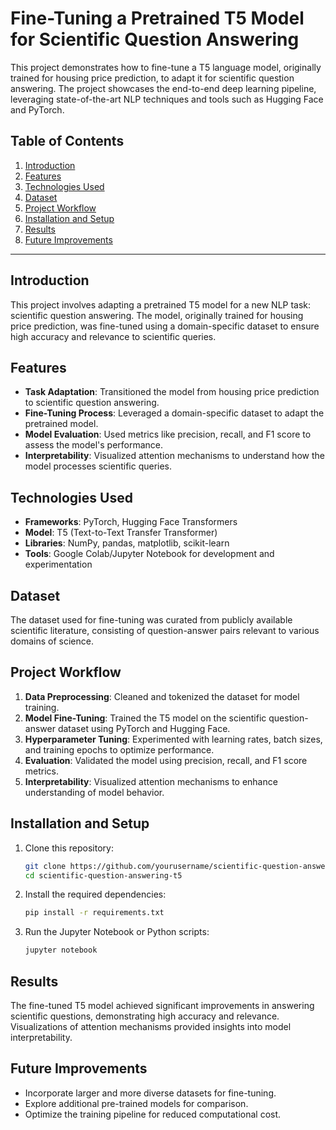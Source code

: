 # Fine-Tuning a Pretrained T5 Model for Scientific Question Answering

This project demonstrates how to fine-tune a T5 language model, originally trained for housing price prediction, to adapt it for scientific question answering. The project showcases the end-to-end deep learning pipeline, leveraging state-of-the-art NLP techniques and tools such as Hugging Face and PyTorch.

## Table of Contents

1. [Introduction](#introduction)
2. [Features](#features)
3. [Technologies Used](#technologies-used)
4. [Dataset](#dataset)
5. [Project Workflow](#project-workflow)
6. [Installation and Setup](#installation-and-setup)
7. [Results](#results)
8. [Future Improvements](#future-improvements)

---

## Introduction

This project involves adapting a pretrained T5 model for a new NLP task: scientific question answering. The model, originally trained for housing price prediction, was fine-tuned using a domain-specific dataset to ensure high accuracy and relevance to scientific queries.

## Features

- **Task Adaptation**: Transitioned the model from housing price prediction to scientific question answering.
- **Fine-Tuning Process**: Leveraged a domain-specific dataset to adapt the pretrained model.
- **Model Evaluation**: Used metrics like precision, recall, and F1 score to assess the model's performance.
- **Interpretability**: Visualized attention mechanisms to understand how the model processes scientific queries.

## Technologies Used

- **Frameworks**: PyTorch, Hugging Face Transformers
- **Model**: T5 (Text-to-Text Transfer Transformer)
- **Libraries**: NumPy, pandas, matplotlib, scikit-learn
- **Tools**: Google Colab/Jupyter Notebook for development and experimentation

## Dataset

The dataset used for fine-tuning was curated from publicly available scientific literature, consisting of question-answer pairs relevant to various domains of science.

## Project Workflow

1. **Data Preprocessing**: Cleaned and tokenized the dataset for model training.
2. **Model Fine-Tuning**: Trained the T5 model on the scientific question-answer dataset using PyTorch and Hugging Face.
3. **Hyperparameter Tuning**: Experimented with learning rates, batch sizes, and training epochs to optimize performance.
4. **Evaluation**: Validated the model using precision, recall, and F1 score metrics.
5. **Interpretability**: Visualized attention mechanisms to enhance understanding of model behavior.

## Installation and Setup

1. Clone this repository:
   ```bash
   git clone https://github.com/yourusername/scientific-question-answering-t5.git
   cd scientific-question-answering-t5
   ```

2. Install the required dependencies:
   ```bash
   pip install -r requirements.txt
   ```

3. Run the Jupyter Notebook or Python scripts:
   ```bash
   jupyter notebook
   ```

## Results

The fine-tuned T5 model achieved significant improvements in answering scientific questions, demonstrating high accuracy and relevance. Visualizations of attention mechanisms provided insights into model interpretability.

## Future Improvements

- Incorporate larger and more diverse datasets for fine-tuning.
- Explore additional pre-trained models for comparison.
- Optimize the training pipeline for reduced computational cost.
